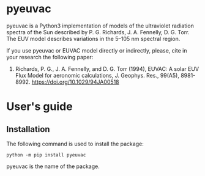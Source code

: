 # pyeuvac
<!--Basic information-->
pyeuvac is a Python3 implementation of models of the ultraviolet radiation spectra of the Sun described by P. G. Richards, 
J. A. Fennelly, D. G. Torr. The EUV model describes variations in the 5–105 nm spectral region.


If you use pyeuvac or EUVAC model directly or indirectly, please, cite in your research the following paper:

1. Richards, P. G., J. A. Fennelly, and D. G. Torr (1994), EUVAC: A solar EUV Flux Model for aeronomic calculations, 
J. Geophys. Res., 99(A5), 8981-8992. https://doi.org/10.1029/94JA00518

# User's guide

<!--Users guide-->

## Installation

The following command is used to install the package:

```
python -m pip install pyeuvac
```

pyeuvac is the name of the package.



